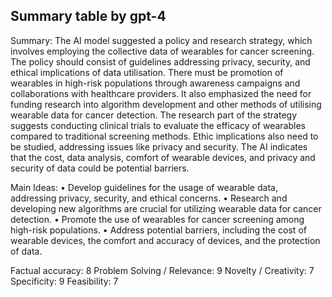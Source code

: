 ## Summary table by gpt-4
Summary: 
The AI model suggested a policy and research strategy, which involves employing the collective data of wearables for cancer screening. The policy should consist of guidelines addressing privacy, security, and ethical implications of data utilisation. There must be promotion of wearables in high-risk populations through awareness campaigns and collaborations with healthcare providers. It also emphasized the need for funding research into algorithm development and other methods of utilising wearable data for cancer detection. The research part of the strategy suggests conducting clinical trials to evaluate the efficacy of wearables compared to traditional screening methods. Ethic implications also need to be studied, addressing issues like privacy and security. The AI indicates that the cost, data analysis, comfort of wearable devices, and privacy and security of data could be potential barriers.

Main Ideas: 
• Develop guidelines for the usage of wearable data, addressing privacy, security, and ethical concerns.
• Research and developing new algorithms are crucial for utilizing wearable data for cancer detection.
• Promote the use of wearables for cancer screening among high-risk populations.
• Address potential barriers, including the cost of wearable devices, the comfort and accuracy of devices, and the protection of data.

Factual accuracy: 8
Problem Solving / Relevance: 9
Novelty / Creativity: 7
Specificity: 9
Feasibility: 7